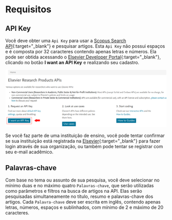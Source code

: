 # Requisitos

## API Key

Você deve obter uma `Api Key` para usar a [Scopus Search API](https://dev.elsevier.com/documentation/SCOPUSSearchAPI.wadl){:target="_blank"} e pesquisar artigos. Esta `Api Key` não possui espaços e é composta por 32 caracteres contendo apenas letras e números. Ela pode ser obtida acessando o [Elsevier Developer Portal](https://dev.elsevier.com/){:target="_blank"}, clicando no botão **I want an API Key** e realizando seu cadastro.

![Elsevier Portal](../images/elsevier-portal.png)

Se você faz parte de uma instituição de ensino, você pode tentar confirmar se sua instituição está registrada na [Elsevier](https://www.elsevier.com/pt-br){:target="_blank"} para fazer login através de sua organização, ou também pode tentar se registrar com seu e-mail acadêmico.

## Palavras-chave

Com base no tema ou assunto de sua pesquisa, você deve selecionar no mínimo duas e no máximo quatro `Palavras-chave`, que serão utilizadas como parâmetros e filtros na busca de artigos na API. Elas serão pesquisadas simultaneamente no título, resumo e palavras-chave dos artigos. Cada `Palavra-chave` deve ser escrita em inglês, contendo apenas letras, números, espaços e sublinhados, com mínimo de 2 e máximo de 20 caracteres.
